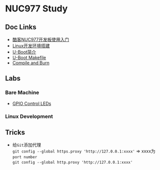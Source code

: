 # NUC977 Study #
## Doc Links ##  
- [酷客NUC977开发板使用入门](https://github.com/Cocoson23/NUC977/blob/master/Notes/01-Start.md)  
- [Linux开发环境搭建](https://github.com/Cocoson23/NUC977/blob/master/Notes/02-BuildLinuxEnv.md)
- [U-Boot简介](https://github.com/Cocoson23/NUC977/blob/master/Notes/03-U-Boot.md)
- [U-Boot Makefile](https://github.com/Cocoson23/NUC977/blob/master/Notes/04-U-Boot-Makefile.md)
- [Compile and Burn](https://github.com/Cocoson23/NUC977/blob/master/Notes/05-Compile%26Burn.md)
## Labs ##
### Bare Machine ###  
- [GPIO Control LEDs](https://github.com/Cocoson23/NUC977/tree/master/Code/Bare%20Machine/01-GPIOLED)
### Linux Development ###
## Tricks ##
- 给`Git`添加代理  
  `git config --global https.proxy 'http://127.0.0.1:xxxx'` => xxxx为`port number`  
  `git config --global http.proxy 'http://127.0.0.1:xxxx'`
